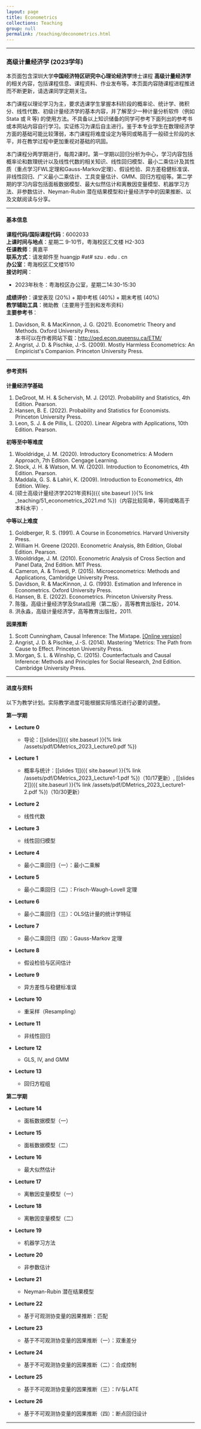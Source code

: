 ```yaml
---
layout: page
title: Econometrics
collections: Teaching
group: null
permalink: /teaching/deconometrics.html
---
```


---
### 高级计量经济学 (2023学年)

本页面包含深圳大学**中国经济特区研究中心理论经济学**博士课程 **高级计量经济学** 的相关内容，包括课程信息、课程资料、作业发布等。本页面内容随课程进程推进而不断更新，请选课同学定期关注。

本门课程以理论学习为主，要求选课学生掌握本科阶段的概率论、统计学、微积分、线性代数、初级计量经济学的基本内容，并了解至少一种计量分析软件（例如 Stata 或 R 等) 的使用方法。不具备以上知识储备的同学可参考下面列出的参考书或本网站内容自行学习。实证练习为课后自主进行。鉴于本专业学生在数理经济学方面的基础可能比较薄弱，本门课程将难度设定为等同或略高于一般硕士阶段的水平，并在教学过程中更加重视对基础的巩固。   

本门课程分两学期进行，每周2课时。第一学期以回归分析为中心，学习内容包括概率论和数理统计以及线性代数的相关知识、线性回归模型、最小二乘估计及其性质（重点学习FWL定理和Gauss-Markov定理）、假设检验、异方差稳健标准误、非线性回归、广义最小二乘估计、工具变量估计、GMM、回归方程组等。第二学期的学习内容包括面板数据模型、最大似然估计和离散因变量模型、机器学习方法、非参数估计、Neyman-Rubin 潜在结果模型和计量经济学中的因果推断、以及文献阅读与分享。


---
#### 基本信息

**课程代码/国际课程代码**：6002033    
**上课时间与地点**：星期二 9-10节，粤海校区汇文楼 H2-303    
**任课教师**：黄嘉平    
**联系方式**：请发邮件至 huangjp #at# szu . edu . cn   
**办公室**：粤海校区汇文楼1510   
**接访时间**：   
  - 2023年秋冬：粤海校区办公室，星期二14:30-15:30   

**成绩评价**：课堂表现 (20%) + 期中考核 (40%) + 期末考核 (40%)   
**教学辅助工具**：微助教（主要用于签到和发布资料）   
**主要参考书**：   
1. Davidson, R. & MacKinnon, J. G. (2021). Econometric Theory and Methods. Oxford University Press.      
本书可以在作者网站下载：<http://qed.econ.queensu.ca/ETM/>   
2. Angrist, J. D. & Pischke, J.-S. (2009). Mostly Harmless Econometrics: An Empiricist's Companion. Princeton University Press.    


---
#### 参考资料

**计量经济学基础**
1. DeGroot, M. H. & Schervish, M. J. (2012). Probability and Statistics, 4th Edition. Pearson.   
2. Hansen, B. E. (2022). Probability and Statistics for Economists. Princeton University Press.   
3. Leon, S. J. & de Pillis, L. (2020). Linear Algebra with Applications, 10th Edition. Pearson.


**初等至中等难度**   
1. Wooldridge, J. M. (2020). Introductory Econometrics: A Modern Approach, 7th Edition. Cengage Learning.   
2. Stock, J. H. & Watson, M. W. (2020). Introduction to Econometrics, 4th Edition. Pearson.   
3. Maddala, G. S. & Lahiri, K. (2009). Introduction to Econometrics, 4th Edition. Wiley.      
4. [硕士高级计量经济学2021年资料]({{ site.baseurl }}{% link _teaching/51_econometrics_2021.md %})（内容比较简单，等同或略高于本科水平）.      


**中等以上难度**   
1. Goldberger, R. S. (1991). A Course in Econometrics. Harvard University Press.   
2. William H. Greene (2020). Econometric Analysis, 8th Edition, Global Edition. Pearson.   
3. Wooldridge, J. M. (2010). Econometric Analysis of Cross Section and Panel Data, 2nd Edition. MIT Press.   
4. Cameron, A. & Trivedi, P. (2015). Microeconometrics: Methods and Applications, Cambridge University Press.   
5. Davidson, R. & MacKinnon, J. G. (1993). Estimation and Inference in Econometrics. Oxford University Press.   
6. Hansen, B. E. (2022). Econometrics. Princeton University Press.   
7. 陈强，高级计量经济学及Stata应用（第二版），高等教育出版社，2014.   
8. 洪永淼，高级计量经济学，高等教育出版社，2011.   

**因果推断**
1. Scott Cunningham, Causal Inference: The Mixtape. [[Online version]](https://mixtape.scunning.com/)   
2. Angrist, J. D. & Pischke, J.-S. (2014). Mastering 'Metrics: The Path from Cause to Effect. Princeton University Press.   
3. Morgan, S. L. & Winship, C. (2015). Counterfactuals and Causal Inference: Methods and Principles for Social Research, 2nd Edition. Cambridge University Press.



---
#### 进度与资料

以下为教学计划。实际教学进度可能根据实际情况进行必要的调整。

**第一学期**
* **Lecture 0**    
  - 导论：[[slides]]({{ site.baseurl }}{% link /assets/pdf/DMetrics_2023_Lecture0.pdf %})   

* **Lecture 1**
  - 概率与统计：[[slides 1]]({{ site.baseurl }}{% link /assets/pdf/DMetrics_2023_Lecture1-1.pdf %})（10/17更新）, [[slides 2]]({{ site.baseurl }}{% link /assets/pdf/DMetrics_2023_Lecture1-2.pdf %})（10/30更新）      

* **Lecture 2**   
  - 线性代数     

* **Lecture 3**   
  - 线性回归模型    

* **Lecture 4**   
  - 最小二乘回归（一）：最小二乘解   

* **Lecture 5**   
  - 最小二乘回归（二）：Frisch-Waugh-Lovell 定理    

* **Lecture 6**   
  - 最小二乘回归（三）：OLS估计量的统计学特征    

* **Lecture 7**   
  - 最小二乘回归（四）：Gauss-Markov 定理       

* **Lecture 8**     
  - 假设检验与区间估计    

* **Lecture 9**   
  - 异方差性与稳健标准误     

* **Lecture 10**    
  - 重采样（Resampling）   

* **Lecture 11**     
  - 非线性回归   

* **Lecture 12**    
  - GLS, IV, and GMM    

* **Lecture 13**    
  - 回归方程组     

**第二学期**
* **Lecture 14**    
  - 面板数据模型（一）    

* **Lecture 15**    
  - 面板数据模型（二）    

* **Lecture 16**    
  - 最大似然估计    

* **Lecture 17**    
  - 离散因变量模型（一）  

* **Lecture 18**    
  - 离散因变量模型（二）      

* **Lecture 19**    
  - 机器学习方法    

* **Lecture 20**    
  - 非参数估计    

* **Lecture 21**    
  - Neyman-Rubin 潜在结果模型

* **Lecture 22**    
  - 基于可观测协变量的因果推断：匹配

* **Lecture 23**    
  - 基于不可观测协变量的因果推断（一）：双重差分

* **Lecture 24**    
  - 基于不可观测协变量的因果推断（二）：合成控制

* **Lecture 25**    
  - 基于不可观测协变量的因果推断（三）：IV与LATE

* **Lecture 26**    
  - 基于不可观测协变量的因果推断（四）：断点回归设计


---
